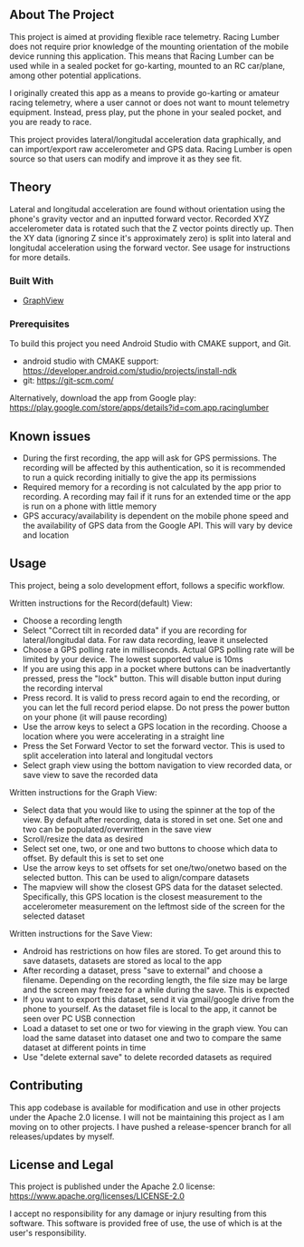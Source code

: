 ## About The Project

This project is aimed at providing flexible race telemetry.  Racing Lumber does not require prior knowledge of the mounting orientation of the mobile device running this application.  This means that Racing Lumber can be used while in a sealed pocket for go-karting, mounted to an RC car/plane, among other potential applications.

I originally created this app as a means to provide go-karting or amateur racing telemetry, where a user cannot or does not want to mount telemetry equipment.  Instead, press play, put the phone in your sealed pocket, and you are ready to race.

This project provides lateral/longitudal acceleration data graphically, and can import/export raw accelerometer and GPS data. Racing Lumber is open source so that users can modify and improve it as they see fit.

## Theory

Lateral and longitudal acceleration are found without orientation using the phone's gravity vector and an inputted forward vector.  Recorded XYZ accelerometer data is rotated such that the Z vector points directly up.  Then the XY data (ignoring Z since it's approximately zero) is split into lateral and longitudal acceleration using the forward vector.  See usage for instructions for more details.

### Built With

* [GraphView](https://github.com/jjoe64/GraphView)

### Prerequisites

To build this project you need Android Studio with CMAKE support, and Git.
* android studio with CMAKE support: https://developer.android.com/studio/projects/install-ndk
* git: https://git-scm.com/

Alternatively, download the app from Google play: https://play.google.com/store/apps/details?id=com.app.racinglumber

## Known issues

* During the first recording, the app will ask for GPS permissions.  The recording will be affected by this authentication, so it is recommended to run a quick recording initially to give the app its permissions
* Required memory for a recording is not calculated by the app prior to recording.  A recording may fail if it runs for an extended time or the app is run on a phone with little memory
* GPS accuracy/availability is dependent on the mobile phone speed and the availability of GPS data from the Google API.  This will vary by device and location

## Usage

This project, being a solo development effort, follows a specific workflow.

Written instructions for the Record(default) View:
* Choose a recording length
* Select "Correct tilt in recorded data" if you are recording for lateral/longitudal data.  For raw data recording, leave it unselected
* Choose a GPS polling rate in milliseconds.  Actual GPS polling rate will be limited by your device.  The lowest supported value is 10ms
* If you are using this app in a pocket where buttons can be inadvertantly pressed, press the "lock" button.  This will disable button input during the recording interval
* Press record.  It is valid to press record again to end the recording, or you can let the full record period elapse.  Do not press the power button on your phone (it will pause recording)
* Use the arrow keys to select a GPS location in the recording.  Choose a location where you were accelerating in a straight line
* Press the Set Forward Vector to set the forward vector.  This is used to split acceleration into lateral and longitudal vectors
* Select graph view using the bottom navigation to view recorded data, or save view to save the recorded data

Written instructions for the Graph View:
* Select data that you would like to using the spinner at the top of the view.  By default after recording, data is stored in set one.  Set one and two can be populated/overwritten in the save view
* Scroll/resize the data as desired 
* Select set one, two, or one and two buttons to choose which data to offset.  By default this is set to set one
* Use the arrow keys to set offsets for set one/two/onetwo based on the selected button.  This can be used to align/compare datasets
* The mapview will show the closest GPS data for the dataset selected.  Specifically, this GPS location is the closest measurement to the accelerometer measurement on the leftmost side of the screen for the selected dataset

Written instructions for the Save View:
* Android has restrictions on how files are stored.  To get around this to save datasets, datasets are stored as local to the app
* After recording a dataset, press "save to external" and choose a filename.  Depending on the recording length, the file size may be large and the screen may freeze for a while during the save.  This is expected
* If you want to export this dataset, send it via gmail/google drive from the phone to yourself.  As the dataset file is local to the app, it cannot be seen over PC USB connection
* Load a dataset to set one or two for viewing in the graph view.  You can load the same dataset into dataset one and two to compare the same dataset at different points in time
* Use "delete external save" to delete recorded datasets as required

## Contributing

This app codebase is available for modification and use in other projects under the Apache 2.0 license.  I will not be maintaining this project as I am moving on to other projects.  I have pushed a release-spencer branch for all releases/updates by myself.

## License and Legal

This project is published under the Apache 2.0 license: https://www.apache.org/licenses/LICENSE-2.0

I accept no responsibility for any damage or injury resulting from this software.  This software is provided free of use, the use of which is at the user's responsibility.